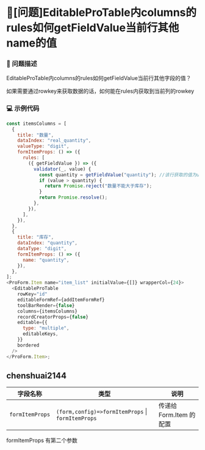 # 🧐[问题]EditableProTable内columns的rules如何getFieldValue当前行其他name的值

### 🧐 问题描述

EditableProTable内columns的rules如何getFieldValue当前行其他字段的值？

如果需要通过rowkey来获取数据的话，如何能在rules内获取到当前列的rowkey

### 💻 示例代码

```js
const itemsColumns = [
  {
    title: "数量",
    dataIndex: "real_quantity",
    valueType: "digit",
    formItemProps: () => ({
      rules: [
        ({ getFieldValue }) => ({
          validator(_, value) {
            const quantity = getFieldValue("quantity"); //该行获取的值为undefined
            if (value > quantity) {
              return Promise.reject("数量不能大于库存");
            }
            return Promise.resolve();
          },
        }),
      ],
    }),
  },
  {
    title: "库存",
    dataIndex: "quantity",
    dataType: "digit",
    formItemProps: () => ({
      name: "quantity",
    }),
  },
];
<ProForm.Item name="item_list" initialValue={[]} wrapperCol={24}>
  <EditableProTable
    rowKey="id"
    editableFormRef={addItemFormRef}
    toolBarRender={false}
    columns={itemsColumns}
    recordCreatorProps={false}
    editable={{
      type: "multiple",
      editableKeys,
    }}
    bordered
  />
</ProForm.Item>;
```

## chenshuai2144

| 字段名称        | 类型                                              | 说明                    |
| --------------- | ------------------------------------------------- | ----------------------- |
| `formItemProps` | `(form,config)=>formItemProps` \| `formItemProps` | 传递给 Form.Item 的配置 |

formItemProps 有第二个参数
